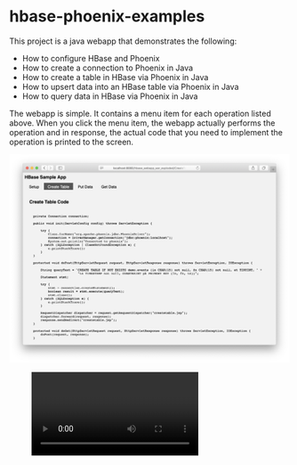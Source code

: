 # hbase-phoenix-examples

This project is a java webapp that demonstrates the following:
- How to configure HBase and Phoenix
- How to create a connection to Phoenix in Java
- How to create a table in HBase via Phoenix in Java
- How to upsert data into an HBase table via Phoenix in Java
- How to query data in HBase via Phoenix in Java

The webapp is simple. It contains a menu item for each operation listed above. When you click the menu item, the webapp actually
performs the operation and in response, the actual code that you need to implement the operation is printed to the screen.

<img src="images/sample.png"  alt="sample image"/>
<figure class="video_container">
  <video controls="true" allowfullscreen="true">
    <source src="video/sample.mp4" type="video/mp4">
  </video>
</figure>
